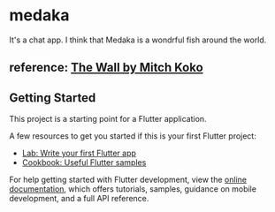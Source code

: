 # medaka
It's a chat app.
I think that Medaka is a wondrful fish around the world.
## reference: [The Wall by Mitch Koko](https://www.youtube.com/watch?v=yJ7qQxzkh9E&t=362s)
###

## Getting Started

This project is a starting point for a Flutter application.

A few resources to get you started if this is your first Flutter project:

- [Lab: Write your first Flutter app](https://docs.flutter.dev/get-started/codelab)
- [Cookbook: Useful Flutter samples](https://docs.flutter.dev/cookbook)

For help getting started with Flutter development, view the
[online documentation](https://docs.flutter.dev/), which offers tutorials,
samples, guidance on mobile development, and a full API reference.
